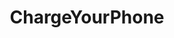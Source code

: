 ---
title: ChargeYourPhone
crosslinks:
- fire_snyper
- dankmemes
- madlads
- meirl
- noshitouija
- me_irl
- Tinder
- ComedyCemetery
- delusionalcraigslist
- TitlePapercut
- GalaxyS8
- WTF
- softwaregore
- ghettoglamourshots
- xkcd
- trashy
- tf2
- StoppedWorking
- wallpaper
- IdleHeroes
---